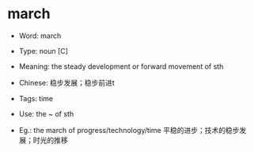 # march

- Word: march

- Type: noun [C]
- Meaning: the steady development or forward movement of sth
- Chinese: 稳步发展；稳步前进t
- Tags: time
- Use: the ~ of sth
- Eg.: the march of progress/technology/time 平稳的进步；技术的稳步发展；时光的推移

